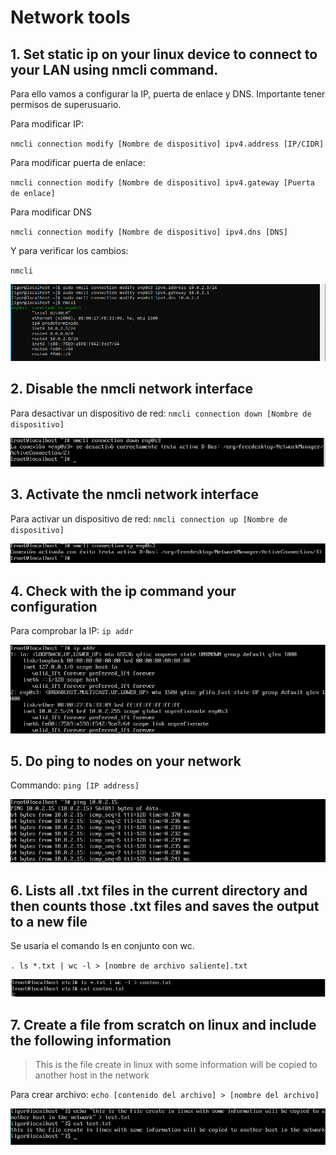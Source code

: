 # Network tools

## 1. Set static ip on your linux device to connect to your LAN using nmcli command.

Para ello vamos a configurar la IP, puerta de enlace y DNS. Importante tener permisos de superusuario.

Para modificar IP:

`nmcli connection modify [Nombre de dispositivo] ipv4.address [IP/CIDR]`

Para modificar puerta de enlace:

`nmcli connection modify [Nombre de dispositivo] ipv4.gateway [Puerta de enlace]`

Para modificar DNS

`nmcli connection modify [Nombre de dispositivo] ipv4.dns [DNS]`

Y para verificar los cambios:

`nmcli`

![](img/nmcli1.png)

## 2. Disable the nmcli network interface

Para desactivar un dispositivo de red:
`nmcli connection down [Nombre de dispositivo]`

![](img/nmcli2.png)

## 3. Activate the nmcli network interface

Para activar un dispositivo de red:
`nmcli connection up [Nombre de dispositivo]`

![](img/nmcli3.png)

## 4. Check with the ip command your configuration

Para comprobar la IP:
`ip addr`

![](img/nmcli4.png)

## 5. Do ping to nodes on your network

Commando: 
`ping [IP address]`

![](img/nmcli5.png)

## 6. Lists all .txt files in the current directory and then counts those .txt files and saves the output to a new file

Se usaría el comando ls en conjunto con wc.

`. ls *.txt | wc -l > [nombre de archivo saliente].txt`

![](img/nmcli6.png)

## 7. Create a file from scratch on linux and include the following information

> This is the file create in linux with some information will be copied to another host in the network

Para crear archivo:
`echo [contenido del archivo] > [nombre del archivo] `

![](img/nmcli7.png)
